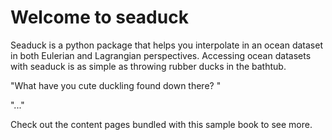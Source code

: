 # Welcome to seaduck

Seaduck is a python package that helps you interpolate in an ocean dataset in both Eulerian and Lagrangian perspectives. Accessing ocean datasets with seaduck is as simple as throwing rubber ducks in the bathtub.

"What have you cute duckling found down there? "

"..."

Check out the content pages bundled with this sample book to see more.

```{tableofcontents}
```
